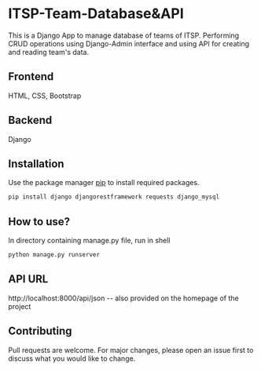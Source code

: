 # ITSP-Team-Database&API

This is a Django App to manage database of teams of ITSP. Performing CRUD operations using Django-Admin interface and using API for creating and reading team's data.
 
## Frontend 
HTML, CSS, Bootstrap

## Backend
Django 

## Installation

Use the package manager [pip](https://pip.pypa.io/en/stable/) to install required packages.

```bash
pip install django djangorestframework requests django_mysql
```

## How to use?
In directory containing manage.py file, run in shell

```cmd
python manage.py runserver
```

## API URL
http://localhost:8000/api/json  -- also provided on the homepage of the project

## Contributing
Pull requests are welcome. For major changes, please open an issue first to discuss what you would like to change.


